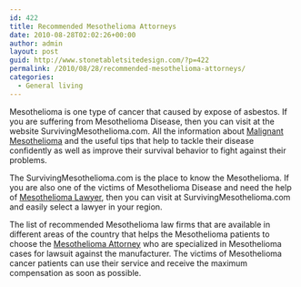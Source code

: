 ```yaml
---
id: 422
title: Recommended Mesothelioma Attorneys
date: 2010-08-28T02:02:26+00:00
author: admin
layout: post
guid: http://www.stonetabletsitedesign.com/?p=422
permalink: /2010/08/28/recommended-mesothelioma-attorneys/
categories:
  - General living
---
```

Mesothelioma is one type of cancer that caused by expose of asbestos. If you are suffering from Mesothelioma Disease, then you can visit at the website SurvivingMesothelioma.com. All the information about [Malignant Mesothelioma](http://www.survivingmesothelioma.com) and the useful tips that help to tackle their disease confidently as well as improve their survival behavior to fight against their problems.

The SurvivingMesothelioma.com is the place to know the Mesothelioma. If you are also one of the victims of Mesothelioma Disease and need the help of [Mesothelioma Lawyer](http://www.survivingmesothelioma.com/choosing-lawyer.cfm), then you can visit at SurvivingMesothelioma.com and easily select a lawyer in your region.

The list of recommended Mesothelioma law firms that are available in different areas of the country that helps the Mesothelioma patients to choose the [Mesothelioma Attorney](http://www.survivingmesothelioma.com/choosing-lawyer.cfm) who are specialized in Mesothelioma cases for lawsuit against the manufacturer. The victims of Mesothelioma cancer patients can use their service and receive the maximum compensation as soon as possible.